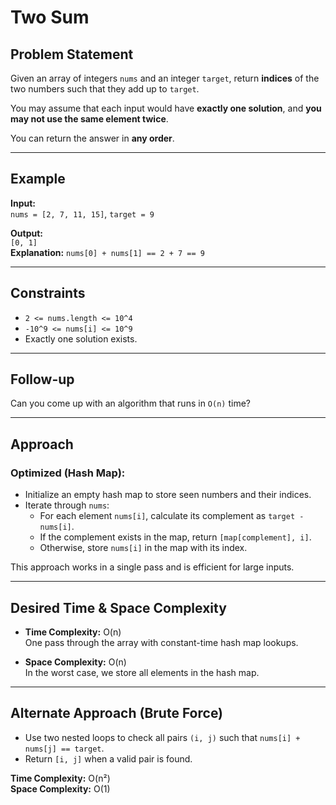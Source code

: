 # Two Sum

## Problem Statement

Given an array of integers `nums` and an integer `target`, return **indices** of the two numbers such that they add up to `target`.

You may assume that each input would have **exactly one solution**, and **you may not use the same element twice**.

You can return the answer in **any order**.

---

## Example

**Input:**  
`nums = [2, 7, 11, 15]`, `target = 9`

**Output:**  
`[0, 1]`  
**Explanation:** `nums[0] + nums[1] == 2 + 7 == 9`

---

## Constraints

- `2 <= nums.length <= 10^4`
- `-10^9 <= nums[i] <= 10^9`
- Exactly one solution exists.

---

## Follow-up

Can you come up with an algorithm that runs in `O(n)` time?

---

## Approach

### Optimized (Hash Map):

- Initialize an empty hash map to store seen numbers and their indices.
- Iterate through `nums`:
  - For each element `nums[i]`, calculate its complement as `target - nums[i]`.
  - If the complement exists in the map, return `[map[complement], i]`.
  - Otherwise, store `nums[i]` in the map with its index.

This approach works in a single pass and is efficient for large inputs.

---

## Desired Time & Space Complexity

- **Time Complexity:** O(n)  
  One pass through the array with constant-time hash map lookups.

- **Space Complexity:** O(n)  
  In the worst case, we store all elements in the hash map.

---

## Alternate Approach (Brute Force)

- Use two nested loops to check all pairs `(i, j)` such that `nums[i] + nums[j] == target`.
- Return `[i, j]` when a valid pair is found.

**Time Complexity:** O(n²)  
**Space Complexity:** O(1)
